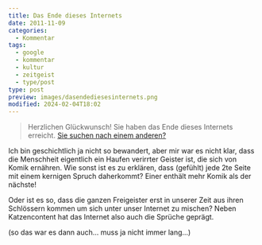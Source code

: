 ```yaml
---
title: Das Ende dieses Internets
date: 2011-11-09
categories:
  - Kommentar
tags:
  - google
  - kommentar
  - kultur
  - zeitgeist
  - type/post
type: post
preview: images/dasendediesesinternets.png
modified: 2024-02-04T18:02
---
```


> Herzlichen Glückwunsch! Sie haben das Ende dieses Internets erreicht. [Sie suchen nach einem anderen?](http://en.wikipedia.org/wiki/Interplanetary_Internet)

Ich bin geschichtlich ja nicht so bewandert, aber mir war es nicht klar, dass die Menschheit eigentlich ein Haufen verirrter Geister ist, die sich von Komik ernähren. Wie sonst ist es zu erklären, dass (gefühlt) jede 2te Seite mit einem kernigen Spruch daherkommt? Einer enthält mehr Komik als der nächste!

Oder ist es so, dass die ganzen Freigeister erst in unserer Zeit aus ihren Schlössern kommen um sich unter unser Internet zu mischen? Neben Katzencontent hat das Internet also auch die Sprüche geprägt.

(so das war es dann auch... muss ja nicht immer lang...)

